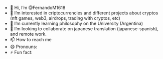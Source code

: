 - 👋 Hi, I’m @FernandoM1618
- 👀 I’m interested in criptocurrencies and different projects about cryptos (nft games, web3, airdrops, trading with cryptos, etc)    
- 🌱 I’m currently learning philosophy on the University (Argentina)
- 💞️ I’m looking to collaborate on japanese translation (japanese-spanish), and remote work.
- 📫 How to reach me 
- 😄 Pronouns:
- ⚡ Fun fact: 

<!---
FernandoM1618/FernandoM1618 is a ✨ special ✨ repository because its `README.md` (this file) appears on your GitHub profile.
You can click the Preview link to take a look at your changes.
--->
